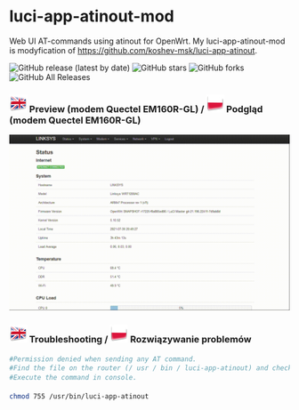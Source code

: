 # luci-app-atinout-mod

Web UI AT-commands using atinout for OpenWrt.
My luci-app-atinout-mod is modyfication of https://github.com/koshev-msk/luci-app-atinout.

![GitHub release (latest by date)](https://img.shields.io/github/v/release/4IceG/luci-app-atinout-mod?style=flat-square)
![GitHub stars](https://img.shields.io/github/stars/4IceG/luci-app-atinout-mod?style=flat-square)
![GitHub forks](https://img.shields.io/github/forks/4IceG/luci-app-atinout-mod?style=flat-square)
![GitHub All Releases](https://img.shields.io/github/downloads/4IceG/luci-app-atinout-mod/total)

### <img src="https://raw.githubusercontent.com/4IceG/Personal_data/master/dooffy_design_icons_EU_flags_United_Kingdom.png" height="32"> Preview (modem Quectel EM160R-GL) / <img src="https://raw.githubusercontent.com/4IceG/Personal_data/master/dooffy_design_icons_EU_flags_Poland.png" height="32"> Podgląd (modem Quectel EM160R-GL)

![](https://raw.githubusercontent.com/4IceG/Personal_data/master/zrzuty/1.9.0/atc.gif)

### <img src="https://raw.githubusercontent.com/4IceG/Personal_data/master/dooffy_design_icons_EU_flags_United_Kingdom.png" height="32"> Troubleshooting / <img src="https://raw.githubusercontent.com/4IceG/Personal_data/master/dooffy_design_icons_EU_flags_Poland.png" height="32"> Rozwiązywanie problemów
``` bash
#Permission denied when sending any AT command.
#Find the file on the router (/ usr / bin / luci-app-atinout) and check if it is executable.
#Execute the command in console.

chmod 755 /usr/bin/luci-app-atinout

```
